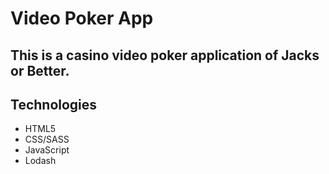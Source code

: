 # Video Poker App

## This is a casino video poker application of Jacks or Better.

## Technologies

- HTML5
- CSS/SASS
- JavaScript
- Lodash